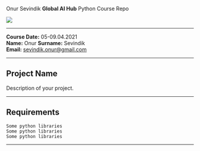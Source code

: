 Onur Sevindik 
**Global AI Hub** 
Python Course Repo

![](img/newlogo.png)

---

**Course Date:** 05-09.04.2021  
**Name:** Onur
**Surname:** Sevindik  
**Email:** sevindik.onur@gmail.com  

---

## Project Name
Description of your project.

---

## Requirements
```
Some python libraries
Some python libraries
Some python libraries
```
---
